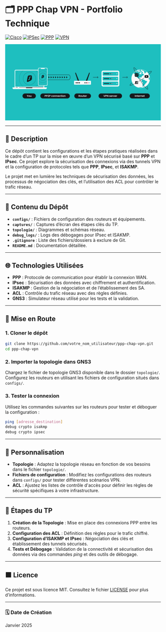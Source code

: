 # 🗂️ **PPP Chap VPN - Portfolio Technique**

[![Cisco](https://img.shields.io/badge/Cisco-2962FF?style=flat-square&logo=cisco&logoColor=white)](https://www.cisco.com/) [![IPSec](https://img.shields.io/badge/IPSec-FF6F00?style=flat-square)](https://tools.ietf.org/html/rfc4301) [![PPP](https://img.shields.io/badge/PPP-5E5E5E?style=flat-square)](https://tools.ietf.org/html/rfc1661) [![VPN](https://img.shields.io/badge/VPN-007ACC?style=flat-square)](https://en.wikipedia.org/wiki/Virtual_private_network)

![Banner](img/How-a-PPTP-VPN-works.svg)

---

## 📄 **Description**

Ce dépôt contient les configurations et les étapes pratiques réalisées dans le cadre d’un TP sur la mise en œuvre d’un VPN sécurisé basé sur **PPP** et **IPsec**. Ce projet explore la sécurisation des connexions via des tunnels VPN et la configuration de protocoles tels que **PPP**, **IPsec**, et **ISAKMP**.  

Le projet met en lumière les techniques de sécurisation des données, les processus de négociation des clés, et l’utilisation des ACL pour contrôler le trafic réseau.

---

## 📁 **Contenu du Dépôt**

- **`configs/`** : Fichiers de configuration des routeurs et équipements.
- **`captures/`** : Captures d’écran des étapes clés du TP.
- **`topologie/`** : Diagrammes et schémas réseau.
- **`debug_logs/`** : Logs des débogages pour IPsec et ISAKMP.
- **`.gitignore`** : Liste des fichiers/dossiers à exclure de Git.
- **`README.md`** : Documentation détaillée.

---

## 🌐 **Technologies Utilisées**

- **PPP** : Protocole de communication pour établir la connexion WAN.  
- **IPsec** : Sécurisation des données avec chiffrement et authentification.  
- **ISAKMP** : Gestion de la négociation et de l’établissement des SA.  
- **ACL** : Contrôle du trafic réseau avec des règles définies.  
- **GNS3** : Simulateur réseau utilisé pour les tests et la validation.

---

## 🚀 **Mise en Route**

### 1. **Cloner le dépôt**

```bash
git clone https://github.com/votre_nom_utilisateur/ppp-chap-vpn.git
cd ppp-chap-vpn
```

### 2. **Importer la topologie dans GNS3**

Chargez le fichier de topologie GNS3 disponible dans le dossier `topologie/`. Configurez les routeurs en utilisant les fichiers de configuration situés dans `configs/`.

### 3. **Tester la connexion**

Utilisez les commandes suivantes sur les routeurs pour tester et déboguer la configuration :

```bash
ping [adresse_destination]
debug crypto isakmp
debug crypto ipsec
```

---

## 🧰 **Personnalisation**

- **Topologie** : Adaptez la topologie réseau en fonction de vos besoins dans le fichier `topologie/`.
- **Fichiers de configuration** : Modifiez les configurations des routeurs dans `configs/` pour tester différentes scénarios VPN.
- **ACL** : Ajustez les listes de contrôle d'accès pour définir les règles de sécurité spécifiques à votre infrastructure.

---

## 📝 **Étapes du TP**

1. **Création de la Topologie** : Mise en place des connexions PPP entre les routeurs.  
2. **Configuration des ACL** : Définition des règles pour le trafic chiffré.  
3. **Configuration d’ISAKMP et IPsec** : Négociation des clés et établissement des tunnels sécurisés.  
4. **Tests et Débogage** : Validation de la connectivité et sécurisation des données via des commandes *ping* et des outils de débogage.  

---

## 🟩 **Licence**

Ce projet est sous licence MIT. Consultez le fichier [LICENSE](LICENSE) pour plus d’informations.

---

### 🗓 **Date de Création**

Janvier 2025
